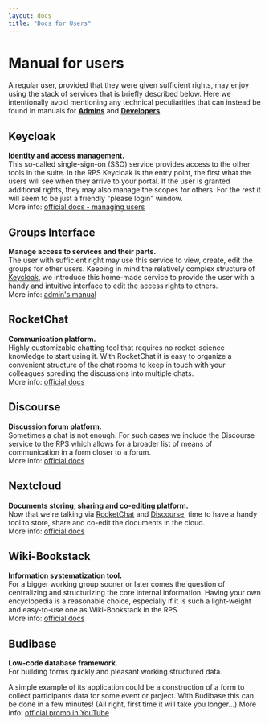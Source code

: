 ```yaml
---
layout: docs
title: "Docs for Users"
---
```

# Manual for users

A regular user, provided that they were given sufficient rights, may enjoy using the stack of services that is briefly described below. Here we intentionally avoid mentioning any technical peculiarities that can instead be found in manuals for [**Admins**](./admin) and  [**Developers**](./developer).


## Keycloak
**Identity and access management.**  
This so-called single-sign-on (SSO) service provides access to the other tools in the suite. In the RPS Keycloak is the entry point, the first what the users will see when they arrive to your portal. If the user is granted additional rights, they may also manage the scopes for others. For the rest it will seem to be just a friendly "please login" window.  
More info: [official docs - managing users](https://www.keycloak.org/docs/latest/server_admin/index.html#assembly-managing-users_server_administration_guide)


## Groups Interface
**Manage access to services and their parts.**  
The user with sufficient right may use this service to view, create, edit the groups for other users. Keeping in mind the relatively complex structure of [Keycloak](./#keycloak), we introduce this home-made service to provide the user with a handy and intuitive interface to edit the access rights to others.  
More info: [admin's manual](./admin/#groups-interface)


## RocketChat
**Communication platform.**  
Highly customizable chatting tool that requires no rocket-science knowledge to start using it. With RocketChat it is easy to organize a convenient structure of the chat rooms to keep in touch with your colleagues spreding the discussions into multiple chats.  
More info: [official docs](https://docs.rocket.chat/)


## Discourse
**Discussion forum platform.**  
Sometimes a chat is not enough. For such cases we include the Discourse service to the RPS which allows for a broader list of means of communication in a form closer to a forum.  
More info: [official docs](https://docs.discourse.org/)


## Nextcloud
**Documents storing, sharing and co-editing platform.**  
Now that we're talking via [RocketChat](./#rocketchat) and [Discourse](./#discourse), time to have a handy tool to store, share and co-edit the documents in the cloud.  
More info: [official docs](https://nextcloud.com/support/)


## Wiki-Bookstack
**Information systematization tool.**  
For a bigger working group sooner or later comes the question of centralizing and structurizing the core internal information. Having your own encyclopedia is a reasonable choice, especially if it is such a light-weight and easy-to-use one as Wiki-Bookstack in the RPS.  
More info: [official docs](https://www.bookstackapp.com/docs/)


## Budibase
**Low-code database framework.**  
For building forms quickly and pleasant working structured data. 

A simple example of its application could be a construction of a form to collect participants data for some event or project. With Budibase this can be done in a few minutes! (All right, first time it will take you longer...)
More info: [official promo in YouTube](https://www.youtube.com/watch?v=xoljVpty_Kw)


<!-- ## OpenProject
**Short and very general description**  
A bit more detailed description and maybe reasoning to add it to RPS. This text in smaller size

Comments on additional features and configurations that are added when this service is integrated to the RPS.  
More info: [official docs](https://www.openproject.org/docs/) -->
